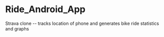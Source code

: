 # Ride_Android_App
 Strava clone -- tracks location of phone and generates bike ride statistics and graphs
